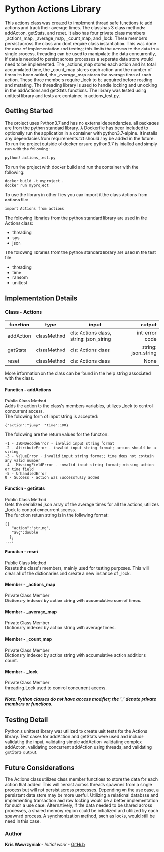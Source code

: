 # Python Actions Library 
 
This actions class was created to implement thread safe functions to add actions and track their average times. The class has 3 class methods: addAction, getStats, and reset. It also has four private class members _actions_map, _average_map, _count_map, and _lock. These members persist across the class and dont require class instantiation. This was done for ease of implementation and testing; this limits the access to the data to a single process, threading can be used to manipulate the data concurrently, if data is needed to persist across processes a seperate data store would need to be implemented. The _actions_map stores each action and its total accumulated time, the _count_map stores each action and the number of times its been added, the _average_map stores the average time of each action. These three members require _lock to be acquired before reading and mutating. The threading library is used to handle locking and unlocking in the addActions and getStats functions. The library was tested using unittest library and tests are contained in actions_test.py. 

## Getting Started 

The project uses Python3.7 and has no external dependancies, all packages are from the python standard library. A Dockerfile has been included to optionally run the application in a container with python3.7-alpine. It installs any dependacies from requirements.txt should any be added in the future.\
To run the project outside of docker ensure python3.7 is intalled and simply run with the following: 
```
python3 actions_test.py
```

To run the project with docker build and run the container with the following: 
```
docker build -t myproject .
docker run myproject
```

To use the library in other files you can import it the class Actions from actions file:
```
import Actions from actions
```
The following libraries from the python standard library are used in the Actions class:
- threading 
- sys
- json

The following libraries from the python standard library are used in the test file:
- threading
- time
- random
- unittest

## Implementation Details
### Class - Actions
| function        | type            | input                                   | output |
| ------------- |:-------------:    | -----                                   | ----:|
| addAction     | classMethod       | cls: Actions class, string: json_string |int: error code|
| getStats      | classMethod       | cls: Actions class                      |string: json_string|
| reset         | classMethod       | cls: Actions class                      |None|

More information on the class can be found in the help string associated with the class.
#### Function - addActions
Public Class Method\
Adds the action to the class's members variables, utilizes _lock to control concurrent access.\
The following form of input string is accepted: 
```
{"action":"jump", "time":100}
```
The following are the return values for the function: 
```
-1 - JSONDecodeError - invalid input string format
-2 - AttributeError - invalid input string format; action should be a string
-3 - ValueError - invalid input string format; time does not contain any valid number
-4 - MissingFieldError - invalid input string format; missing action or time field
-5 - UnhandledError 
0 - Success - action was successfully added
```
#### Function - getStats
Public Class Method\
Gets the serialized json array of the average times for all the actions, utilizes _lock to control concurrent access.\
The function return string is in the following format: 
```
[{
   "action":"string",
   "avg":double
  }, 
...]
```
#### Function - reset
Public Class Method\
Resets the class's members, mainly used for testing purposes. This will clear all of the dictionaries and create a new instance of _lock. 
#### Member - _actions_map
Private Class Member\
Dictionary indexed by action string with accumulative sum of times.
#### Member - _average_map
Private Class Member\
Dictionary indexed by action string with average times.
#### Member - _count_map
Private Class Member\
Dictionary indexed by action string with accumulative action additions count.
#### Member - _lock
Private Class Member\
threading.Lock used to control concurrent access.

##### Note: Python classes do not have access modifier; the '_' denote private members or functions.
## Testing Detail
Python's unittest library was utilized to create unit tests for the Actions library. Test cases for addAction and getStats were used and include validating the input, validating simple addAction, validating complex addAction, validating concurrent addAction using threads, and validating getStats output.
## Future Considerations
The Actions class utilizes class member functions to store the data for each action that added. This will persist across threads spawned from a single process but will not persist across processes. Depending on the use case, a persistant data store may be more useful. Utilizing a relational database and implementing transaction and row locking would be a better implementation for such a use case. Alternatively, if the data needed to be shared across processes, a shared memory region could be initialized and utilized by each spawned process. A synchronization method, such as locks, would still be need in this case.

### Author 
**Kris Wawrzyniak** - *Initial work* - [GitHub](https://github.com/kriswawrzyniak)

